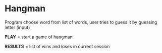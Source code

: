 # Hangman
 
Program choose word from list of words, user tries to guess it by guessing letter (input)

**PLAY** = start a game of hangman

**RESULTS** = list of wins and loses in current session
